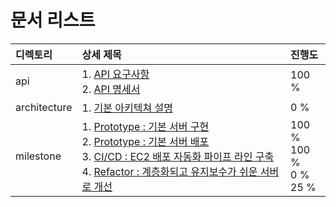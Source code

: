 # 문서 리스트

| 디렉토리      | 상세 제목 | 진행도 |
| :----------- | :-------- | :---- |
| api          | 1. [API 요구사항](https://github.com/unchaptered/hanghae-backend-1/blob/main/docs/api/API-REQUIREMENTS.md) <br> 2. [API 명세서](https://github.com/unchaptered/hanghae-backend-1/blob/main/docs/api/API-STATEMENTS.md) | 100 % |
| architecture | 1. [기본 아키텍쳐 설명](https://github.com/unchaptered/hanghae-backend-1/blob/main/docs/architecture/ARCHITECTURE.md) | 0 % |
| milestone    | 1. [Prototype : 기본 서버 구현](https://github.com/unchaptered/hanghae-backend-1/blob/main/docs/milestone/Prototype%20-%20%EA%B8%B0%EB%B3%B8%20%EC%84%9C%EB%B2%84%20%EA%B5%AC%ED%98%84.md) <br> 2. [Prototype : 기본 서버 배포](https://github.com/unchaptered/hanghae-backend-1/blob/main/docs/milestone/Prototype%20-%20%EA%B8%B0%EB%B3%B8%20%EC%84%9C%EB%B2%84%20%EB%B0%B0%ED%8F%AC.md) <br> 3. [CI/CD : EC2 배포 자동화 파이프 라인 구축](https://github.com/unchaptered/hanghae-backend-1/blob/main/docs/milestone/CI%20CD%20-%20EC2%20%EB%B0%B0%ED%8F%AC%20%EC%9E%90%EB%8F%99%ED%99%94%20%ED%8C%8C%EC%9D%B4%ED%94%84%20%EB%9D%BC%EC%9D%B8%20%EA%B5%AC%EC%B6%95.md) <br> 4. [Refactor : 계층화되고 유지보수가 쉬운 서버로 개선](https://github.com/unchaptered/hanghae-backend-1/blob/main/docs/milestone/Refactor%20-%20%EA%B3%84%EC%B8%B5%ED%99%94%EB%90%98%EA%B4%B4%20%EC%9C%A0%EC%A7%80%EB%B3%B4%EC%88%98%EA%B0%80%20%EC%89%AC%EC%9A%B4%20%EC%84%9C%EB%B2%84%EB%A1%9C%20%EA%B0%9C%EC%84%A0.md) | 100 % <br> 100 % <br> 0 % <br> 25 % |

